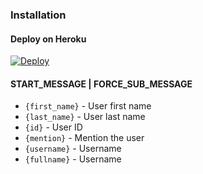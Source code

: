 ### Installation
#### Deploy on Heroku
[![Deploy](https://www.herokucdn.com/deploy/button.svg)](https://heroku.com/deploy?template=https://github.com/PayXr/agyinfwb)</br>




#### START_MESSAGE | FORCE_SUB_MESSAGE

* `{first_name}` - User first name
* `{last_name}` - User last name
* `{id}` - User ID
* `{mention}` - Mention the user
* `{username}` - Username
* `{fullname}` - Username
